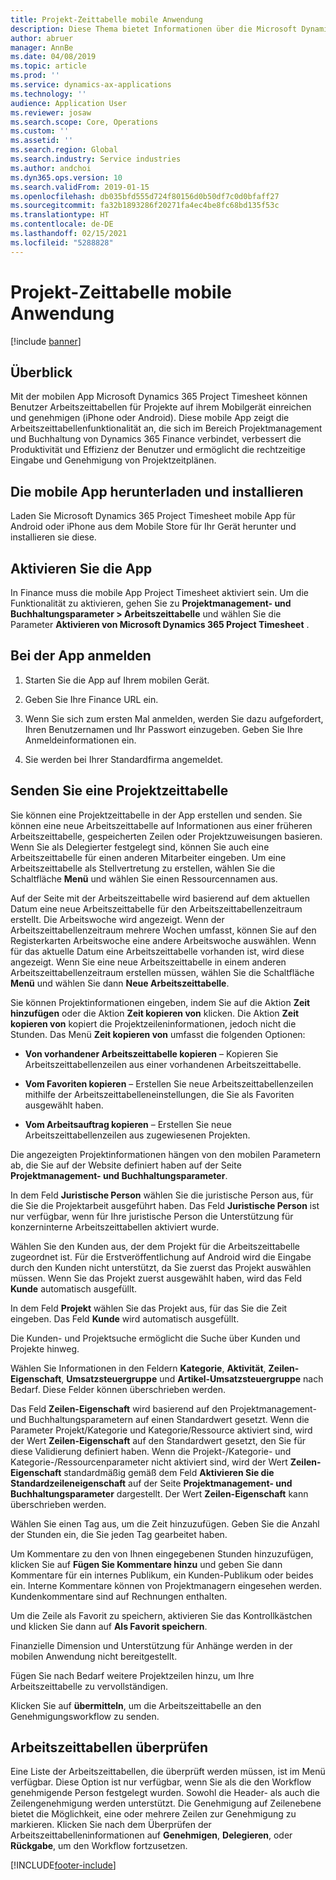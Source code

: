 ```yaml
---
title: Projekt-Zeittabelle mobile Anwendung
description: Diese Thema bietet Informationen über die Microsoft Dynamics 365 Project Timesheet mobile Anwendung. Mit der mobilen App Project Timesheet können Benutzer Arbeitszeittabellen für Projekte auf ihrem Mobilgerät einreichen und genehmigen.
author: abruer
manager: AnnBe
ms.date: 04/08/2019
ms.topic: article
ms.prod: ''
ms.service: dynamics-ax-applications
ms.technology: ''
audience: Application User
ms.reviewer: josaw
ms.search.scope: Core, Operations
ms.custom: ''
ms.assetid: ''
ms.search.region: Global
ms.search.industry: Service industries
ms.author: andchoi
ms.dyn365.ops.version: 10
ms.search.validFrom: 2019-01-15
ms.openlocfilehash: db035bfd555d724f80156d0b50df7c0d0bfaff27
ms.sourcegitcommit: fa32b1893286f20271fa4ec4be8fc68bd135f53c
ms.translationtype: HT
ms.contentlocale: de-DE
ms.lasthandoff: 02/15/2021
ms.locfileid: "5288828"
---
```

# <a name="project-timesheet-mobile-application"></a>Projekt-Zeittabelle mobile Anwendung

[!include [banner](../includes/banner.md)]

## <a name="overview"></a>Überblick

Mit der mobilen App Microsoft Dynamics 365 Project Timesheet können Benutzer Arbeitszeittabellen für Projekte auf ihrem Mobilgerät einreichen und genehmigen (iPhone oder Android). Diese mobile App zeigt die Arbeitszeittabellenfunktionalität an, die sich im Bereich Projektmanagement und Buchhaltung von Dynamics 365 Finance verbindet, verbessert die Produktivität und Effizienz der Benutzer und ermöglicht die rechtzeitige Eingabe und Genehmigung von Projektzeitplänen.

## <a name="download-and-install-the-mobile-app"></a>Die mobile App herunterladen und installieren

Laden Sie Microsoft Dynamics 365 Project Timesheet mobile App für Android oder iPhone aus dem Mobile Store für Ihr Gerät herunter und installieren sie diese.

## <a name="enable-the-app"></a>Aktivieren Sie die App 

In Finance muss die mobile App Project Timesheet aktiviert sein. Um die Funktionalität zu aktivieren, gehen Sie zu **Projektmanagement- und Buchhaltungsparameter \> Arbeitszeittabelle** und wählen Sie die Parameter **Aktivieren von Microsoft Dynamics 365 Project Timesheet** .

## <a name="sign-in-to-the-app"></a>Bei der App anmelden

1.  Starten Sie die App auf Ihrem mobilen Gerät.

2.  Geben Sie Ihre Finance URL ein.

3.  Wenn Sie sich zum ersten Mal anmelden, werden Sie dazu aufgefordert, Ihren Benutzernamen und Ihr Passwort einzugeben. Geben Sie Ihre Anmeldeinformationen ein.

4.  Sie werden bei Ihrer Standardfirma angemeldet.

## <a name="submit-a-project-timesheet"></a>Senden Sie eine Projektzeittabelle

Sie können eine Projektzeittabelle in der App erstellen und senden. Sie können eine neue Arbeitszeittabelle auf Informationen aus einer früheren Arbeitszeittabelle, gespeicherten Zeilen oder Projektzuweisungen basieren. Wenn Sie als Delegierter festgelegt sind, können Sie auch eine Arbeitszeittabelle für einen anderen Mitarbeiter eingeben. Um eine Arbeitszeittabelle als Stellvertretung zu erstellen, wählen Sie die Schaltfläche **Menü** und wählen Sie einen Ressourcennamen aus.

Auf der Seite mit der Arbeitszeittabelle wird basierend auf dem aktuellen Datum eine neue Arbeitszeittabelle für den Arbeitszeittabellenzeitraum erstellt. Die Arbeitswoche wird angezeigt. Wenn der Arbeitszeittabellenzeitraum mehrere Wochen umfasst, können Sie auf den Registerkarten Arbeitswoche eine andere Arbeitswoche auswählen.
Wenn für das aktuelle Datum eine Arbeitszeittabelle vorhanden ist, wird diese angezeigt. Wenn Sie eine neue Arbeitszeittabelle in einem anderen Arbeitszeittabellenzeitraum erstellen müssen, wählen Sie die Schaltfläche **Menü** und wählen Sie dann **Neue Arbeitszeittabelle**.

Sie können Projektinformationen eingeben, indem Sie auf die Aktion **Zeit hinzufügen** oder die Aktion **Zeit kopieren von** klicken. Die Aktion **Zeit kopieren von** kopiert die Projektzeileninformationen, jedoch nicht die Stunden. Das Menü **Zeit kopieren von** umfasst die folgenden Optionen:

- **Von vorhandener Arbeitszeittabelle kopieren** – Kopieren Sie Arbeitszeittabellenzeilen aus einer vorhandenen Arbeitszeittabelle.

- **Vom Favoriten kopieren** – Erstellen Sie neue Arbeitszeittabellenzeilen mithilfe der Arbeitszeittabelleneinstellungen, die Sie als Favoriten ausgewählt haben.

- **Vom Arbeitsauftrag kopieren** – Erstellen Sie neue Arbeitszeittabellenzeilen aus zugewiesenen Projekten.

Die angezeigten Projektinformationen hängen von den mobilen Parametern ab, die Sie auf der Website definiert haben auf der Seite **Projektmanagement- und Buchhaltungsparameter**.

In dem Feld **Juristische Person** wählen Sie die juristische Person aus, für die Sie die Projektarbeit ausgeführt haben. Das Feld **Juristische Person** ist nur verfügbar, wenn für Ihre juristische Person die Unterstützung für konzerninterne Arbeitszeittabellen aktiviert wurde.

Wählen Sie den Kunden aus, der dem Projekt für die Arbeitszeittabelle zugeordnet ist. Für die Erstveröffentlichung auf Android wird die Eingabe durch den Kunden nicht unterstützt, da Sie zuerst das Projekt auswählen müssen. Wenn Sie das Projekt zuerst ausgewählt haben, wird das Feld **Kunde** automatisch ausgefüllt.

In dem Feld **Projekt** wählen Sie das Projekt aus, für das Sie die Zeit eingeben. Das Feld **Kunde** wird automatisch ausgefüllt.

Die Kunden- und Projektsuche ermöglicht die Suche über Kunden und Projekte hinweg.

Wählen Sie Informationen in den Feldern **Kategorie**, **Aktivität**, **Zeilen-Eigenschaft**, **Umsatzsteuergruppe** und **Artikel-Umsatzsteuergruppe** nach Bedarf. Diese Felder können überschrieben werden.

Das Feld **Zeilen-Eigenschaft** wird basierend auf den Projektmanagement- und Buchhaltungsparametern auf einen Standardwert gesetzt. Wenn die Parameter Projekt/Kategorie und Kategorie/Ressource aktiviert sind, wird der Wert **Zeilen-Eigenschaft** auf den Standardwert gesetzt, den Sie für diese Validierung definiert haben. Wenn die Projekt-/Kategorie- und Kategorie-/Ressourcenparameter nicht aktiviert sind, wird der Wert **Zeilen-Eigenschaft** standardmäßig gemäß dem Feld **Aktivieren Sie die Standardzeileneigenschaft** auf der Seite **Projektmanagement- und Buchhaltungsparameter** dargestellt. Der Wert **Zeilen-Eigenschaft** kann überschrieben werden.

Wählen Sie einen Tag aus, um die Zeit hinzuzufügen. Geben Sie die Anzahl der Stunden ein, die Sie jeden Tag gearbeitet haben.

Um Kommentare zu den von Ihnen eingegebenen Stunden hinzuzufügen, klicken Sie auf **Fügen Sie Kommentare hinzu** und geben Sie dann Kommentare für ein internes Publikum, ein Kunden-Publikum oder beides ein.
Interne Kommentare können von Projektmanagern eingesehen werden. Kundenkommentare sind auf Rechnungen enthalten.

Um die Zeile als Favorit zu speichern, aktivieren Sie das Kontrollkästchen und klicken Sie dann auf **Als Favorit speichern**.

Finanzielle Dimension und Unterstützung für Anhänge werden in der mobilen Anwendung nicht bereitgestellt.

Fügen Sie nach Bedarf weitere Projektzeilen hinzu, um Ihre Arbeitszeittabelle zu vervollständigen.

Klicken Sie auf **übermitteln**, um die Arbeitszeittabelle an den Genehmigungsworkflow zu senden.

## <a name="review-timesheets"></a>Arbeitszeittabellen überprüfen

Eine Liste der Arbeitszeittabellen, die überprüft werden müssen, ist im Menü verfügbar. Diese Option ist nur verfügbar, wenn Sie als die den Workflow genehmigende Person festgelegt wurden. Sowohl die Header- als auch die Zeilengenehmigung werden unterstützt. Die Genehmigung auf Zeilenebene bietet die Möglichkeit, eine oder mehrere Zeilen zur Genehmigung zu markieren. Klicken Sie nach dem Überprüfen der Arbeitszeittabelleninformationen auf **Genehmigen**, **Delegieren**, oder **Rückgabe**, um den Workflow fortzusetzen.


[!INCLUDE[footer-include](../includes/footer-banner.md)]